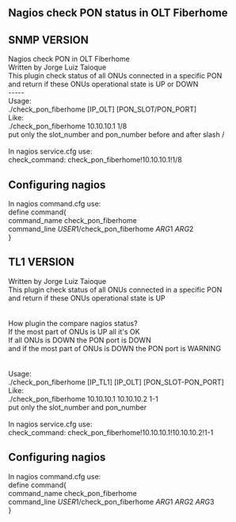 Nagios check PON status in OLT Fiberhome
---

SNMP VERSION
---
Nagios check PON in OLT Fiberhome <br>
Written by Jorge Luiz Taioque <br>
This plugin check status of all ONUs connected in a specific PON  <br>
and return if these ONUs operational state is UP or DOWN <br>
----- <br>
Usage: <br>
./check_pon_fiberhome [IP_OLT] [PON_SLOT/PON_PORT] <br>
Like: <br>
./check_pon_fiberhome 10.10.10.1 1/8 <br>
put only the slot_number and pon_number before and after slash / <br>
<br>
In nagios service.cfg use: <br>
check_command:	check_pon_fiberhome!10.10.10.1!1/8 <br>


Configuring nagios
----
In nagios command.cfg use:<br>
define command{<br>
        command_name    check_pon_fiberhome<br>
        command_line    $USER1$/check_pon_fiberhome $ARG1$ $ARG2$<br>
        }<br>


TL1 VERSION
---
Written by Jorge Luiz Taioque<br>
This plugin check status of all ONUs connected in a specific PON <br>
and return if these ONUs operational state is UP <br>
<br>
<br>
How plugin the compare nagios status?<br>
If the most part of ONUs is UP all it's OK<br>
If all ONUs is DOWN the PON port is DOWN<br>
and if the most part of ONUs is DOWN the PON port is WARNING<br>
<br>
<br>
Usage:<br>
./check_pon_fiberhome [IP_TL1] [IP_OLT] [PON_SLOT-PON_PORT]<br>
Like:<br>
./check_pon_fiberhome 10.10.10.1 10.10.10.2 1-1<br>
put only the slot_number and pon_number<br>
<br>
In nagios service.cfg use:<br>
check_command:	check_pon_fiberhome!10.10.10.1!10.10.10.2!1-1<br>

Configuring nagios
----
In nagios command.cfg use:<br>
define command{<br>
        command_name    check_pon_fiberhome<br>
        command_line    $USER1$/check_pon_fiberhome $ARG1$ $ARG2$ $ARG3$<br>
        }<br>




